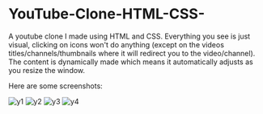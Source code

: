 # YouTube-Clone-HTML-CSS-

A youtube clone I made using HTML and CSS. Everything you see is just visual, clicking on icons won't do anything (except on the videos titles/channels/thumbnails where it will redirect you to the video/channel). The content is dynamically made which means it automatically adjusts as you resize the window.

Here are some screenshots: 



![y1](https://user-images.githubusercontent.com/59094550/204139701-5a0c1dac-284f-45b0-91c1-b46bfd998d5d.png)
![y2](https://user-images.githubusercontent.com/59094550/204139704-ddd34207-92ba-4e37-98fa-0a5d99f13ed3.png)
![y3](https://user-images.githubusercontent.com/59094550/204139705-d8cc5fda-4e5b-460f-8f88-66da999bf79a.png)
![y4](https://user-images.githubusercontent.com/59094550/204139710-0fdc47e2-bea5-488c-af60-7575e3ad430c.png)
